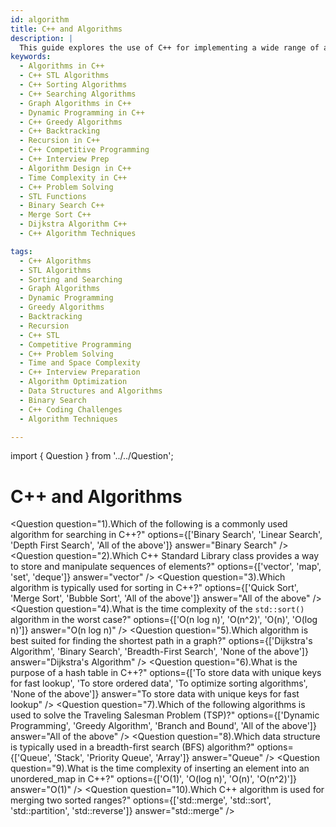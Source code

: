```yaml
---
id: algorithm
title: C++ and Algorithms
description: |
  This guide explores the use of C++ for implementing a wide range of algorithms, from basic sorting and searching to advanced graph, dynamic programming, and greedy techniques. Understand how the Standard Template Library (STL) supports algorithm development and boosts performance. Ideal for coding interview prep, competitive programming, and building a strong foundation in problem-solving using C++.
keywords:
  - Algorithms in C++
  - C++ STL Algorithms
  - C++ Sorting Algorithms
  - C++ Searching Algorithms
  - Graph Algorithms in C++
  - Dynamic Programming in C++
  - C++ Greedy Algorithms
  - C++ Backtracking
  - Recursion in C++
  - C++ Competitive Programming
  - C++ Interview Prep
  - Algorithm Design in C++
  - Time Complexity in C++
  - C++ Problem Solving
  - STL Functions
  - Binary Search C++
  - Merge Sort C++
  - Dijkstra Algorithm C++
  - C++ Algorithm Techniques

tags:
  - C++ Algorithms
  - STL Algorithms
  - Sorting and Searching
  - Graph Algorithms
  - Dynamic Programming
  - Greedy Algorithms
  - Backtracking
  - Recursion
  - C++ STL
  - Competitive Programming
  - C++ Problem Solving
  - Time and Space Complexity
  - C++ Interview Preparation
  - Algorithm Optimization
  - Data Structures and Algorithms
  - Binary Search
  - C++ Coding Challenges
  - Algorithm Techniques

---
```

import { Question } from '../../Question';

# C++ and Algorithms

<Question
  question="1).Which of the following is a commonly used algorithm for searching in C++?"
  options={['Binary Search', 'Linear Search', 'Depth First Search', 'All of the above']}
  answer="Binary Search"
/>
<Question
  question="2).Which C++ Standard Library class provides a way to store and manipulate sequences of elements?"
  options={['vector', 'map', 'set', 'deque']}
  answer="vector"
/>
<Question
  question="3).Which algorithm is typically used for sorting in C++?"
  options={['Quick Sort', 'Merge Sort', 'Bubble Sort', 'All of the above']}
  answer="All of the above"
/>
<Question
  question="4).What is the time complexity of the `std::sort()` algorithm in the worst case?"
  options={['O(n log n)', 'O(n^2)', 'O(n)', 'O(log n)']}
  answer="O(n log n)"
/>
<Question
  question="5).Which algorithm is best suited for finding the shortest path in a graph?"
  options={['Dijkstra\'s Algorithm', 'Binary Search', 'Breadth-First Search', 'None of the above']}
  answer="Dijkstra's Algorithm"
/>
<Question
  question="6).What is the purpose of a hash table in C++?"
  options={['To store data with unique keys for fast lookup', 'To store ordered data', 'To optimize sorting algorithms', 'None of the above']}
  answer="To store data with unique keys for fast lookup"
/>
<Question
  question="7).Which of the following algorithms is used to solve the Traveling Salesman Problem (TSP)?"
  options={['Dynamic Programming', 'Greedy Algorithm', 'Branch and Bound', 'All of the above']}
  answer="All of the above"
/>
<Question
  question="8).Which data structure is typically used in a breadth-first search (BFS) algorithm?"
  options={['Queue', 'Stack', 'Priority Queue', 'Array']}
  answer="Queue"
/>
<Question
  question="9).What is the time complexity of inserting an element into an unordered_map in C++?"
  options={['O(1)', 'O(log n)', 'O(n)', 'O(n^2)']}
  answer="O(1)"
/>
<Question
  question="10).Which C++ algorithm is used for merging two sorted ranges?"
  options={['std::merge', 'std::sort', 'std::partition', 'std::reverse']}
  answer="std::merge"
/>
